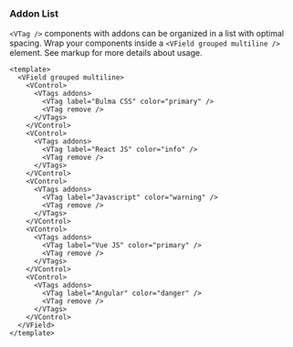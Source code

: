 ### Addon List

`<VTag />` components with addons can be organized in a
list with optimal spacing. Wrap your components inside a
`<VField grouped multiline />` element.
See markup for more details about usage.

<!--code-->

```vue
<template>
  <VField grouped multiline>
    <VControl>
      <VTags addons>
        <VTag label="Bulma CSS" color="primary" />
        <VTag remove />
      </VTags>
    </VControl>
    <VControl>
      <VTags addons>
        <VTag label="React JS" color="info" />
        <VTag remove />
      </VTags>
    </VControl>
    <VControl>
      <VTags addons>
        <VTag label="Javascript" color="warning" />
        <VTag remove />
      </VTags>
    </VControl>
    <VControl>
      <VTags addons>
        <VTag label="Vue JS" color="primary" />
        <VTag remove />
      </VTags>
    </VControl>
    <VControl>
      <VTags addons>
        <VTag label="Angular" color="danger" />
        <VTag remove />
      </VTags>
    </VControl>
  </VField>
</template>
```

<!--/code-->

<!--example-->
<VField grouped multiline>
  <VControl>
    <VTags addons>
      <VTag label="Bulma CSS" color="primary" />
      <VTag remove />
    </VTags>
  </VControl>
  <VControl>
    <VTags addons>
      <VTag label="React JS" color="info" />
      <VTag remove />
    </VTags>
  </VControl>
  <VControl>
    <VTags addons>
      <VTag label="Javascript" color="warning" />
      <VTag remove />
    </VTags>
  </VControl>
  <VControl>
    <VTags addons>
      <VTag label="Vue JS" color="primary" />
      <VTag remove />
    </VTags>
  </VControl>
  <VControl>
    <VTags addons>
      <VTag label="Angular" color="danger" />
      <VTag remove />
    </VTags>
  </VControl>
</VField>

<!--/example-->
